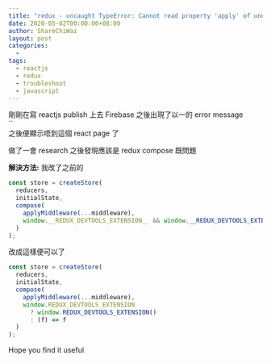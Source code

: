 ```yaml
---
title: "redux - uncaught TypeError: Cannot read property 'apply' of undefined(…)"
date: 2020-05-02T00:00:00+08:00
author: ShareChiWai
layout: post
categories:
  -
tags:
  - reactjs
  - redux
  - troubleshoot
  - javascript
---
```


剛剛在寫 reactjs publish 上去 Firebase 之後出現了以一的 error message  
``  
之後便顯示唔到這個 react page 了

做了一會 research 之後發現應該是 redux compose 既問題

**解決方法:**
我改了之前的

```javascript
const store = createStore(
  reducers,
  initialState,
  compose(
    applyMiddleware(...middleware),
    window.__REDUX_DEVTOOLS_EXTENSION__ && window.__REDUX_DEVTOOLS_EXTENSION__()
  )
);
```

改成這樣便可以了

```javascript
const store = createStore(
  reducers,
  initialState,
  compose(
    applyMiddleware(...middleware),
    window.REDUX_DEVTOOLS_EXTENSION
      ? window.REDUX_DEVTOOLS_EXTENSION()
      : (f) => f
  )
);
```

Hope you find it useful
